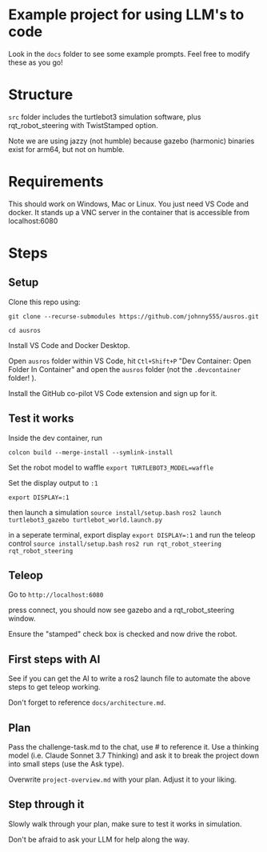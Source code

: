 # Example project for using LLM's to code 

Look in the `docs` folder to see some example prompts. Feel free to modify these as you go! 

# Structure 

`src` folder includes the turtlebot3 simulation software, plus rqt_robot_steering with TwistStamped option.

Note we are using jazzy (not humble) because gazebo (harmonic) binaries exist for arm64, but not on humble. 

# Requirements 

This should work on Windows, Mac or Linux. You just need VS Code and docker. It stands up a VNC server in the container that is accessible from localhost:6080

# Steps 

## Setup 
Clone this repo using: 

`git clone --recurse-submodules https://github.com/johnny555/ausros.git`

`cd ausros` 

Install VS Code and Docker Desktop. 

Open `ausros` folder within VS Code, hit `Ctl+Shift+P` "Dev Container: Open Folder In Container" and open the `ausros` folder (not the `.devcontainer` folder! ).

Install the GitHub co-pilot VS Code extension and sign up for it. 

## Test it works 

Inside the dev container, run 

`colcon build --merge-install --symlink-install`

Set the robot model to waffle
`export TURTLEBOT3_MODEL=waffle`

Set the display output to `:1`

`export DISPLAY=:1`

then launch a simulation
`source install/setup.bash`
`ros2 launch turtlebot3_gazebo turtlebot_world.launch.py` 

in a seperate terminal, export display
`export DISPLAY=:1`
and run the teleop control 
`source install/setup.bash`
`ros2 run rqt_robot_steering rqt_robot_steering` 

## Teleop 

Go to `http://localhost:6080`

press connect, you should now see gazebo and a rqt_robot_steering window. 

Ensure the "stamped" check box is checked and now drive the robot. 

## First steps with AI 

See if you can get the AI to write a ros2 launch file to automate the above steps to get teleop working. 

Don't forget to reference `docs/architecture.md`. 

## Plan 

Pass the challenge-task.md to the chat, use # to reference it. Use a thinking model (i.e. Claude Sonnet 3.7 Thinking) and ask it to break the project down into small steps (use the Ask type). 

Overwrite `project-overview.md` with your plan. Adjust it to your liking. 

## Step through it 

Slowly walk through your plan, make sure to test it works in simulation. 

Don't be afraid to ask your LLM for help along the way. 